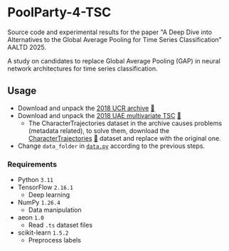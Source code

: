 # PoolParty-4-TSC
Source code and experimental results for the paper "A Deep Dive into Alternatives to the Global Average Pooling for Time Series Classification" AALTD 2025.

A study on candidates to replace Global Average Pooling (GAP) in neural network architectures for time series classification.


## Usage

* Download and unpack the [2018 UCR archive](https://www.cs.ucr.edu/%7Eeamonn/time_series_data_2018/)
  [📎](https://www.cs.ucr.edu/%7Eeamonn/time_series_data_2018/UCRArchive_2018.zip)
* Download and unpack the [2018 UAE multivariate TSC](https://www.timeseriesclassification.com/)
  [📎](https://www.timeseriesclassification.com/aeon-toolkit/Archives/Multivariate2018_ts.zip)
  * The CharacterTrajectories dataset in the archive causes problems (metadata related),
    to solve them, download the
    [CharacterTrajectories](https://www.timeseriesclassification.com/description.php?Dataset=CharacterTrajectories)
    [📎](https://www.timeseriesclassification.com/aeon-toolkit/CharacterTrajectories.zip)
    dataset and replace with the original one.
* Change `data_folder` in [`data.py`](data.py) according to the previous steps.


### Requirements

* Python `3.11`
* TensorFlow `2.16.1`
  * Deep learning
* NumPy `1.26.4`
  * Data manipulation
* aeon `1.0`
  * Read `.ts` dataset files
* scikit-learn `1.5.2`
  * Preprocess labels
